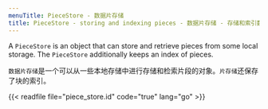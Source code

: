 ```yaml
---
menuTitle: PieceStore - 数据片存储
title: PieceStore - storing and indexing pieces - 数据片存储 - 存储和索引数据片
---
```



A `PieceStore` is an object that can store and retrieve pieces
from some local storage. The `PieceStore` additionally keeps
an index of pieces.

`数据片存储`是一个可以从一些本地存储中进行存储和检索片段的对象。`片存储`还保存了块的索引。

{{< readfile file="piece_store.id" code="true" lang="go" >}}
